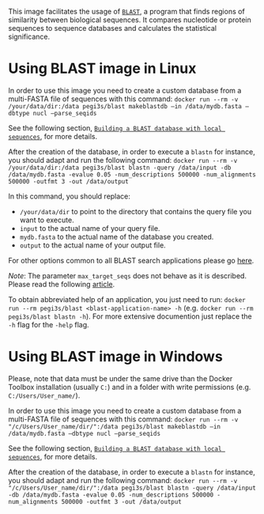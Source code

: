 This image facilitates the usage of [`BLAST`](https://blast.ncbi.nlm.nih.gov/Blast.cgi), a program that finds regions of similarity between biological sequences. It compares nucleotide or protein sequences to sequence databases and calculates the statistical significance.

# Using BLAST image in Linux

In order to use this image you need to create a custom database from a multi-FASTA file of sequences with this command: `docker run --rm -v /your/data/dir:/data pegi3s/blast makeblastdb –in /data/mydb.fasta –dbtype nucl –parse_seqids`

See the following section, [`Building a BLAST database with local sequences`](https://www.ncbi.nlm.nih.gov/books/NBK279688/), for more details.

After the creation of the database, in order to execute a `blastn` for instance, you should adapt and run the following command: `docker run --rm -v /your/data/dir:/data pegi3s/blast blastn -query /data/input -db /data/mydb.fasta -evalue 0.05 -num_descriptions 500000 -num_alignments 500000 -outfmt 3 -out /data/output`

In this command, you should replace:
- `/your/data/dir` to point to the directory that contains the query file you want to execute.
- `input` to the actual name of your query file.
- `mydb.fasta` to the actual name of the database you created.
- `output` to the actual name of your output file.

For other options common to all BLAST search applications please go [here](https://www.ncbi.nlm.nih.gov/books/NBK279684/).

*Note*: The parameter `max_target_seqs` does not behave as it is described. Please read the following [article](https://academic.oup.com/bioinformatics/advance-article/doi/10.1093/bioinformatics/bty833/5106166).

To obtain abbreviated help of an application, you just need to run: `docker run --rm pegi3s/blast <blast-application-name> -h` (e.g. `docker run --rm pegi3s/blast blastn -h`). For more extensive documention just replace the `-h` flag for the `-help` flag. 

# Using BLAST image in Windows

Please, note that data must be under the same drive than the Docker Toolbox installation (usually `C:`) and in a folder with write permissions (e.g. `C:/Users/User_name/`).

In order to use this image you need to create a custom database from a multi-FASTA file of sequences with this command: `docker run --rm -v "/c/Users/User_name/dir/":/data pegi3s/blast makeblastdb –in /data/mydb.fasta –dbtype nucl –parse_seqids`

See the following section, [`Building a BLAST database with local sequences`](https://www.ncbi.nlm.nih.gov/books/NBK279688/), for more details.

After the creation of the database, in order to execute a `blastn` for instance, you should adapt and run the following command: `docker run --rm -v "/c/Users/User_name/dir/":/data pegi3s/blast blastn -query /data/input -db /data/mydb.fasta -evalue 0.05 -num_descriptions 500000 -num_alignments 500000 -outfmt 3 -out /data/output`
